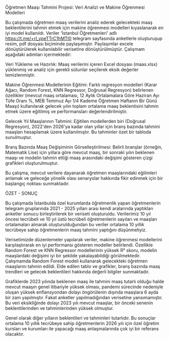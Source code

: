 Öğretmen Maaşı Tahmini Projesi:
Veri Analizi ve Makine Öğrenmesi Modelleri

Bu çalışmada öğretmen maaş verilerini analiz ederek gelecekteki maaş beklentilerini tahmin etmek için makine öğrenmesi modelleri kıyaslanarak en iyi model kullanıldı. Veriler 'İstanbul Öğretmenleri' adlı https://t.me/+rI_ypeTTrC1hMTI0 telegram sayfasında anketlerle oluşturuşup resim, pdf dosyası biçiminde paylaşımıştır. Paylaşımlar excele dönüştürülerek kullanılabilir verisetine dönüştürülmüştür. Çalışmam aşağıdaki adımları içermektedir:

Veri Yükleme ve Hazırlık: Maaş verilerini içeren Excel dosyası (maas.xlsx) yüklenmiş ve analiz için gerekli sütunlar seçilerek eksik değerler temizlenmiştir.

Makine Öğrenmesi Modellerinin Eğitimi: Farklı regresyon modelleri (Karar Ağacı, Random Forest, KNN Regressor, Doğrusal Regresyon) belirlenen özellikler (mevcut maaş ortalaması, 12 Aylık Ortalamalara Göre Haziran Ayı Tüfe Oranı %, MEB Temmuz Ayı 1/4 Kademe Öğretmen Haftanın Bir Günü Maaşı) kullanılarak gelecek yılın toplam ortalama maaş beklentisini tahmin etmek üzere eğitilmiş ve performansları değerlendirilmiştir.

Gelecek Yıl Maaşlarının Tahmini: Eğitilen modellerden biri (Doğrusal Regresyon), 2022'den 2026'ya kadar olan yıllar için branş bazında tahmini maaşları hesaplamak üzere kullanılmıştır. Bu tahminler özet bir tabloda sunulmuştur.

Branş Bazında Maaş Değişiminin Görselleştirilmesi: Belirli branşlar (örneğin, Matematik Lise) için yıllara göre mevcut maaş, bir sonraki yılın beklenen maaşı ve modelin tahmin ettiği maaş arasındaki değişimi gösteren çizgi grafikleri oluşturulmuştur.

Bu çalışma, mevcut verilere dayanarak öğretmen maaşlarındaki eğilimleri anlamak ve geleceğe yönelik olası senaryolar hakkında fikir edinmek için bir başlangıç noktası sunmaktadır.

ÖZET - SONUÇ

Bu çalışmada İstanbulda özel kurumlarda öğretmenlik yapan öğretmenlerin telegram gruplarında 2021 - 2025 yılları arası kendi aralarında yaptıkları anketler sonucu birleştirilerek bir veriseti oluşturuldu. Verilerimiz 10 yıl öncesi tecrübeli ve 10 yıl üstü tecrübeli öğretmenlerin sayıları ve maaşları ortalamaları alınarak oluşturulduğundan bu veriler ortalama 10 yıllık tecrübeye sahip öğretmenlerin maaş tahmini yaptığını düşünmeliyiz.

Verisetimizde düzenlemeler yapılarak veriler, makine öğrenmesi modellerini karşılaştırarak en iyi performansı gösteren modeller belirlendi. Özellikle Random Forest ve KNN Regressor modellerinin yüksek R² skoru, modelin maaşlardaki değişimi iyi bir şekilde yakalayabildiği görülmektedir. Çalışmamda Random Forest modeli kullanarak gelecekteki öğretmen maaşlarını tahmin edildi. Elde edilen tablo ve grafikler, branş bazında maaş trendleri ve gelecek beklentileri hakkında değerli bilgiler sunmaktadır.

Grafiklerde 2023 yılında beklenen maaş ile tahmini maaş tutarlı olduğu halde mevcut maaşın genel itibariyle yüksek olması, pandemi sürecinde nedeniyle oluşan yüksek enflansyondan dolayı öngörülenin dışında maaşlara 6 ayda bir zam yapılmıştır. Fakat anketler yapılmadığından verisetine yansımamıştır. Bu veri eksikliğinde dolayı 2023 yılı mevcut maaşlar, bir önceki senenin beklentilerinden ve tahminlerinden yüksek olmuştur.

Genel olarak diğer yılların beklentileri ve tahminleri tutarlıdır. Bu sonuçlar ortalama 10 yıllık tecrübeye sahip öğretmenlerin 2026 yılı için özel öğretim kursları ve kurumları ile yapacağı maaş anlaşmalarında çok iyi bir referans olacaktır.
